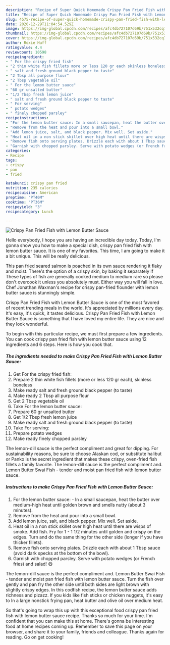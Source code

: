```yaml
---
description: "Recipe of Super Quick Homemade Crispy Pan Fried Fish with Lemon Butter Sauce"
title: "Recipe of Super Quick Homemade Crispy Pan Fried Fish with Lemon Butter Sauce"
slug: 4575-recipe-of-super-quick-homemade-crispy-pan-fried-fish-with-lemon-butter-sauce
date: 2020-12-29T11:04:54.529Z
image: https://img-global.cpcdn.com/recipes/afc4db727107d69b/751x532cq70/crispy-pan-fried-fish-with-lemon-butter-sauce-recipe-main-photo.jpg
thumbnail: https://img-global.cpcdn.com/recipes/afc4db727107d69b/751x532cq70/crispy-pan-fried-fish-with-lemon-butter-sauce-recipe-main-photo.jpg
cover: https://img-global.cpcdn.com/recipes/afc4db727107d69b/751x532cq70/crispy-pan-fried-fish-with-lemon-butter-sauce-recipe-main-photo.jpg
author: Roxie Huff
ratingvalue: 4.4
reviewcount: 10598
recipeingredient:
- " For the crispy fried fish"
- "2 thin white fish fillets more or less 120 gr each skinless boneless"
- " salt and fresh ground black pepper to taste"
- "2 Tbsp all purpose flour"
- "2 Tbsp vegetable oil"
- " For the lemon butter sauce"
- "60 gr unsalted butter"
- "1/2 Tbsp fresh lemon juice"
- " salt and fresh ground black pepper to taste"
- " For serving"
- " potato wedges"
- " finely chopped parsley"
recipeinstructions:
- "For the lemon butter sauce: In a small saucepan, heat the butter over medium-high heat until golden brown and smells nutty (about 3 minutes)."
- "Remove from the heat and pour into a small bowl."
- "Add lemon juice, salt, and black pepper. Mix well. Set aside."
- "Heat oil in a non stick skillet over high heat until there are wisps of smoke. Add fish. Fry for 1 - 1 1/2 minutes until golden and crispy on the edges. Turn and do the same thing for the other side (longer if you have thicker fillets)."
- "Remove fish onto serving plates. Drizzle each with about 1 Tbsp sauce (avoid dark specks at the bottom of the bowl)."
- "Garnish with chopped parsley. Serve with potato wedges (or French fries) and salad! 😋"
categories:
- Recipe
tags:
- crispy
- pan
- fried

katakunci: crispy pan fried 
nutrition: 235 calories
recipecuisine: American
preptime: "PT40M"
cooktime: "PT36M"
recipeyield: "3"
recipecategory: Lunch

---
```



![Crispy Pan Fried Fish with Lemon Butter Sauce](https://img-global.cpcdn.com/recipes/afc4db727107d69b/751x532cq70/crispy-pan-fried-fish-with-lemon-butter-sauce-recipe-main-photo.jpg)

Hello everybody, I hope you are having an incredible day today. Today, I'm gonna show you how to make a special dish, crispy pan fried fish with lemon butter sauce. It is one of my favorites. This time, I am going to make it a bit unique. This will be really delicious.

This pan fried seared salmon is poached in its own sauce rendering it flaky and moist. There&#39;s the option of a crispy skin, by baking it separately if These types of fish are generally cooked medium to medium rare so please don&#39;t overcook it unless you absolutely must. Either way you will fall in love. Chef Jonathan Waxman&#39;s recipe for crispy pan-fried flounder with lemon butter sauce is stunningly simple.

Crispy Pan Fried Fish with Lemon Butter Sauce is one of the most favored of recent trending meals in the world. It's appreciated by millions every day. It's easy, it's quick, it tastes delicious. Crispy Pan Fried Fish with Lemon Butter Sauce is something that I have loved my entire life. They are nice and they look wonderful.


To begin with this particular recipe, we must first prepare a few ingredients. You can cook crispy pan fried fish with lemon butter sauce using 12 ingredients and 6 steps. Here is how you cook that.

<!--inarticleads1-->

##### The ingredients needed to make Crispy Pan Fried Fish with Lemon Butter Sauce:

1. Get  For the crispy fried fish:
1. Prepare 2 thin white fish fillets (more or less 120 gr each), skinless boneless
1. Make ready  salt and fresh ground black pepper (to taste)
1. Make ready 2 Tbsp all purpose flour
1. Get 2 Tbsp vegetable oil
1. Take  For the lemon butter sauce:
1. Prepare 60 gr unsalted butter
1. Get 1/2 Tbsp fresh lemon juice
1. Make ready  salt and fresh ground black pepper (to taste)
1. Take  For serving:
1. Prepare  potato wedges
1. Make ready  finely chopped parsley


The lemon-dill sauce is the perfect compliment and great for dipping. For sustainability reasons, be sure to choose Alaskan cod, or substitute halibut or Panko is the secret ingredient that makes these crispy, oven-fried fish fillets a family favorite. The lemon-dill sauce is the perfect compliment and. Lemon Butter Swai Fish - tender and moist pan fried fish with lemon butter sauce. 

<!--inarticleads2-->

##### Instructions to make Crispy Pan Fried Fish with Lemon Butter Sauce:

1. For the lemon butter sauce: - In a small saucepan, heat the butter over medium-high heat until golden brown and smells nutty (about 3 minutes).
1. Remove from the heat and pour into a small bowl.
1. Add lemon juice, salt, and black pepper. Mix well. Set aside.
1. Heat oil in a non stick skillet over high heat until there are wisps of smoke. Add fish. Fry for 1 - 1 1/2 minutes until golden and crispy on the edges. Turn and do the same thing for the other side (longer if you have thicker fillets).
1. Remove fish onto serving plates. Drizzle each with about 1 Tbsp sauce (avoid dark specks at the bottom of the bowl).
1. Garnish with chopped parsley. Serve with potato wedges (or French fries) and salad! 😋


The lemon-dill sauce is the perfect compliment and. Lemon Butter Swai Fish - tender and moist pan fried fish with lemon butter sauce. Turn the fish over gently and pan fry the other side until both sides are light brown with slightly crispy edges. In this codfish recipe, the lemon butter sauce adds richness and pizazz. If you kids like fish sticks or chicken nuggets, it&#39;s easy to In a large nonstick frying pan, heat butter and olive oil over medium heat. 

So that's going to wrap this up with this exceptional food crispy pan fried fish with lemon butter sauce recipe. Thanks so much for your time. I'm confident that you can make this at home. There's gonna be interesting food at home recipes coming up. Remember to save this page on your browser, and share it to your family, friends and colleague. Thanks again for reading. Go on get cooking!
